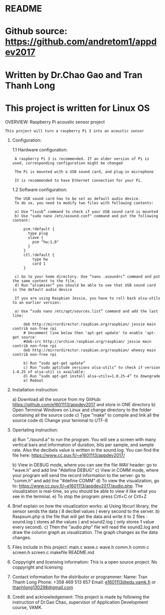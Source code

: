 # README
# Github source: https://github.com/andretom1/appdev2017
# Written by Dr.Chao Gao and Tran Thanh Long
# This project is written for Linux OS

OVERVIEW:
	Raspberry Pi acoustic sensor project

	This project will turn a raspberry Pi 3 into an acoustic sensor

1. Configuration:

	1.1 Hardware configuration:

		A raspberry Pi 3 is recommended. If an older version of Pi is used, corresponding configuration might be changed

		The Pi is mounted with a USB sound card, and plug-in microphone

		It is recommonded to have Ethernet connection for your Pi.

	1.2 Software configuration:

		The USB sound card has to be set as default audio device.
		To do so, you need to modify two files with following contents:

		a) Use “lsusb” command to check if your USB sound card is mounted
		b) Use "sudo nano /etc/asound.conf" command and put the following content:

			pcm.!default {
			  type plug
			  slave {
			    pcm "hw:1,0"	
			  }
			}
			ctl.!default {
			    type hw
			    card 1
			}

		c) Go to your home directory. Use “nano .asoundrc” command and put the same content to the file.
		d) Run “alsamixer” you should be able to see that USB sound card is the default audio device

		If you are using Raspbian Jessie, you have to roll back alsa-utils to an earlier version:

		a) Use “sudo nano /etc/apt/sources.list” command and add the last line:

			deb http://mirrordirector.raspbian.org/raspbian/ jessie main contrib non-free rpi
			# Uncomment line below then 'apt-get update' to enable 'apt-get source'
			#deb-src http://archive.raspbian.org/raspbian/ jessie main contrib non-free rpi
			deb http://mirrordirector.raspbian.org/raspbian/ wheezy main contrib non-free rpi

			b) Run “sudo apt-get update”
			c) Run “sudo aptitude versions alsa-utils” to check if version 1.0.25 of alsa-util is available:
			d) Run “sudo apt-get install alsa-utils=1.0.25-4” to downgrade
			e) Reboot


2. Installation instruction:

	a) Download all the source from my GitHub: https://github.com/e1601113/appdev2017 and store in ONE directory
	b) Open Terminal Windows on Linux and change directory to the folder containing all the source code
	c) Type "make" to compile and link all the source code
	d) Change your terminal to UTF-8

3. Opertating instruction:

	a) Run "./sound.a" to run the program. You will see a screen with many vertical bars and information of 
		duration, bits per sample, and sample rate. Also the decibels value is written in the sound.log. You can find the file here: https://www.cc.puv.fi/~e1601113/appdev2017/

	b) View in DEBUG mode, where you can see the file WAV header: go to "wave.h" and add line "#define DEBUG"
	c) View in COMM  mode, where your program will send the record information to the server: go to "comm.h" and add line "#define COMM"
	d) To view the visualization, go to: https://www.cc.puv.fi/~e1601113/appdev2017/audio.php. The visualization is real-time, so you should be able to view it like what you see in the terminal.
	e) To stop the program: press Crtl+C or Crtl+Z

4. Brief explain on how the visualization works:
	a) Using libcurl library, the sensor sends the data ( 8 decibel values ) every second to the server.
	b) Raspsum.php is the file that will get the data and write it to 2 files : sound.log ( stores all the values ) and sound2.log ( only stores 1 value every second).
	c) Then the "audio.php" file will read the sound2.log and draw the column graph as visualization. The graph changes as the data changes. 
5. Files include in this project:
	main.c	wave.c	wave.h	comm.h	comm.c	screen.h  screen.c  makefile README.md

6. Coppyright and licensing information:
	This is a open source project. No coppyright and licensing

7. Contact information for the distributor or programmer:
	Name:	Tran Thanh Long
	Phone:  +358 469 513 657
	Email:  e1601113@edu.vamk.fi or thanhlong130298@gmail.com
	
8. Credit and acknowledgement:
	This project is made by following the instruction of Dr.Gao Chao, supervisor of Application Development course, VAMK.

